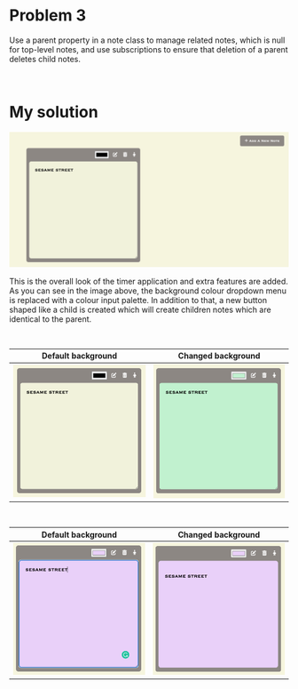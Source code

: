 # Problem 3
Use a parent property in a note class to manage related notes, which is null for top-level notes, and use subscriptions to ensure that deletion of a parent deletes child notes.

</br>

# My solution

![Sketch](/images/m1.png)

This is the overall look of the timer application and extra features are added. As you can see in the image above, the background colour dropdown menu is replaced with a colour input palette. In addition to that, a new button shaped like a child is created which will create children notes which are identical to the parent.

</br>

Default background           |  Changed background
:----------------------:|:-------------------------:
![Sketch](/images/m2.png)|![Sketch](/images/m3.png)

</br>

Default background           |  Changed background
:----------------------:|:-------------------------:
![Sketch](/images/m4.png)|![Sketch](/images/m5.png)